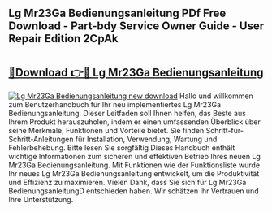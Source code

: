 ## Lg Mr23Ga Bedienungsanleitung PDf Free Download - Part-bdy Service Owner Guide - User Repair Edition 2CpAk

# <h2><a href="http://df641ox.blite.top/?on=Lg+Mr23Ga+Bedienungsanleitung">🔗Download 👉🔴 Lg Mr23Ga Bedienungsanleitung</a></h2>

[![Lg Mr23Ga Bedienungsanleitung new download](https://i.imgur.com/lujVjoI.png)](http://df641ox.blite.top/?on=Lg+Mr23Ga+Bedienungsanleitung)
Hallo und willkommen zum Benutzerhandbuch für Ihr neu implementiertes Lg Mr23Ga Bedienungsanleitung. Dieser Leitfaden soll Ihnen helfen, das Beste aus Ihrem Produkt herauszuholen, indem er einen umfassenden Überblick über seine Merkmale, Funktionen und Vorteile bietet. Sie finden Schritt-für-Schritt-Anleitungen für Installation, Verwendung, Wartung und Fehlerbehebung. Bitte lesen Sie sorgfältig Dieses Handbuch enthält wichtige Informationen zum sicheren und effektiven Betrieb Ihres neuen Lg Mr23Ga Bedienungsanleitung. Mit Funktionen wie der Funktionsliste wurde Ihr neues Lg Mr23Ga Bedienungsanleitung entwickelt, um die Produktivität und Effizienz zu maximieren. Vielen Dank, dass Sie sich für Lg Mr23Ga BedienungsanleitungD entschieden haben. Wir schätzen Ihr Vertrauen und Ihre Unterstützung.
